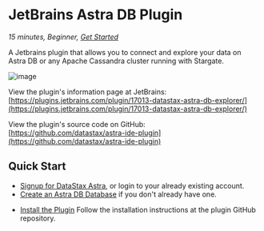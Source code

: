 <!--- STARTEXCLUDE --->
# JetBrains Astra DB Plugin

_15 minutes, Beginner, [Get Started](https://github.com/DataStax-Examples/astra-ide-plugin/blob/master/README.md#quick-start)_

A Jetbrains plugin that allows you to connect and explore your data on Astra DB or any Apache Cassandra cluster running with Stargate.
<!--- ENDEXCLUDE --->

![image](https://raw.githubusercontent.com/DataStax-Examples/astra-ide-plugin/master/hero.png)

View the plugin's information page at JetBrains: [https://plugins.jetbrains.com/plugin/17013-datastax-astra-db-explorer/](https://plugins.jetbrains.com/plugin/17013-datastax-astra-db-explorer/)

<!--- STARTEXCLUDE --->
View the plugin's source code on GitHub: [https://github.com/datastax/astra-ide-plugin](https://github.com/datastax/astra-ide-plugin)
<!--- ENDEXCLUDE --->

## Quick Start

<!--- STARTEXCLUDE --->
- [Signup for DataStax Astra](https://dtsx.io/3B1szT3), or login to your already existing account.
- [Create an Astra DB Database](https://github.com/DataStax-Examples/sample-app-template/blob/master/GETTING_STARTED.md#create-an-astra-db) if you don't already have one.
<!--- ENDEXCLUDE --->
- [Install the Plugin](https://github.com/datastax/astra-ide-plugin/wiki/Getting-Started) Follow the installation instructions at the plugin GitHub repository.
